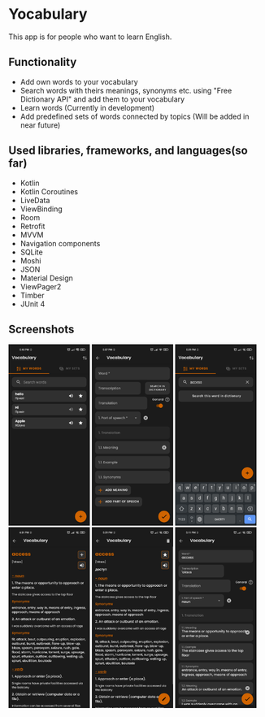 # Yocabulary

This app is for people who want to learn English.

## Functionality
* Add own words to your vocabulary
* Search words with theirs meanings, synonyms etc. using "Free Dictionary API" and add them to your vocabulary
* Learn words (Currently in development)
* Add predefined sets of words connected by topics (Will be added in near future)

## Used libraries, frameworks, and languages(so far)
* Kotlin
* Kotlin Coroutines
* LiveData
* ViewBinding
* Room
* Retrofit
* MVVM
* Navigation components
* SQLite
* Moshi
* JSON
* Material Design
* ViewPager2
* Timber
* JUnit 4

## Screenshots
<div>
  <img src="https://github.com/LaupDev/Yocabulary/blob/dd60da495519432e0e9f731040557c6e5c36da6b/screenshots/list_of_added_words.jpg" width="160"/>
  <img src="https://github.com/LaupDev/Yocabulary/blob/dd60da495519432e0e9f731040557c6e5c36da6b/screenshots/add_words_manually.jpg" width="160"/>
  <img src="https://github.com/LaupDev/Yocabulary/blob/dd60da495519432e0e9f731040557c6e5c36da6b/screenshots/search.jpg" width="160"/>
  <img src="https://github.com/LaupDev/Yocabulary/blob/dd60da495519432e0e9f731040557c6e5c36da6b/screenshots/word_from_remote_vocabulary.jpg" width="160"/>
  <img src="https://github.com/LaupDev/Yocabulary/blob/dd60da495519432e0e9f731040557c6e5c36da6b/screenshots/view_added_word.jpg" width="160"/>
  <img src="https://github.com/LaupDev/Yocabulary/blob/dd60da495519432e0e9f731040557c6e5c36da6b/screenshots/edit_added_word.jpg" width="160"/>
</div>
